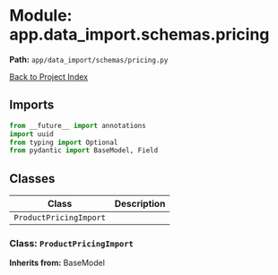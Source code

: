 # Module: app.data_import.schemas.pricing

**Path:** `app/data_import/schemas/pricing.py`

[Back to Project Index](../../../../index.md)

## Imports
```python
from __future__ import annotations
import uuid
from typing import Optional
from pydantic import BaseModel, Field
```

## Classes

| Class | Description |
| --- | --- |
| `ProductPricingImport` |  |

### Class: `ProductPricingImport`
**Inherits from:** BaseModel
